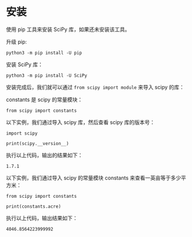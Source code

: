 # 安装

使用 pip 工具来安装 SciPy 库，如果还未安装该工具。

升级 pip:

```
python3 -m pip install -U pip
```

安装 SciPy 库：

```
python3 -m pip install -U SciPy
```

安装完成后，我们就可以通过 `from scipy import module` 来导入 scipy 的库：

constants 是 scipy 的常量模块：

```
from scipy import constants
```

以下实例，我们通过导入 scipy 库，然后查看 scipy 库的版本号：

```
import scipy 

print(scipy.__version__)
```

执行以上代码，输出的结果如下：

```
1.7.1
```

以下实例，我们通过导入 scipy 的常量模块 constants 来查看一英亩等于多少平方米：

```
from scipy import constants

print(constants.acre)
```

执行以上代码，输出结果如下：

```
4046.8564223999992
```